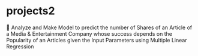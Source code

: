 # projects2

	Analyze and Make Model to predict the number of Shares of an Article of a Media & Entertainment Company whose success depends on the Popularity of an Articles given the Input Parameters using Multiple Linear Regression
